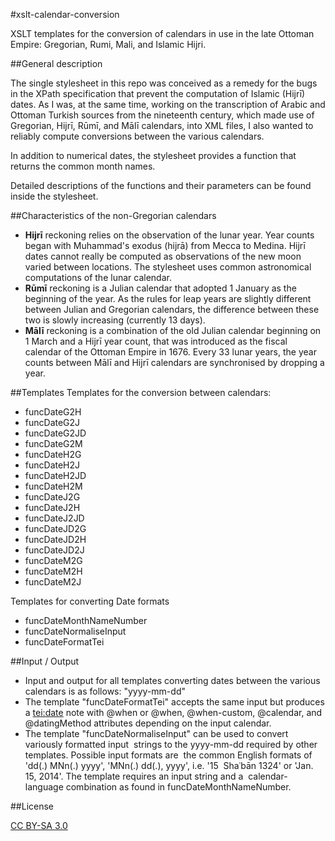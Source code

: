 #xslt-calendar-conversion


XSLT templates for the conversion of calendars in use in the late Ottoman Empire: Gregorian, Rumi, Mali, and Islamic Hijri.

##General description

The single stylesheet in this repo was conceived as a remedy for the bugs in the XPath specification that prevent the computation of Islamic (Hijrī) dates. As I was, at the same time, working on the transcription of Arabic and Ottoman Turkish sources from the nineteenth century, which made use of Gregorian, Hijrī, Rūmī, and Mālī calendars, into XML files, I also wanted to reliably compute conversions between the various calendars.

In addition to numerical dates, the stylesheet provides a function that returns the common month names.

Detailed descriptions of the functions and their parameters can be found inside the stylesheet.

##Characteristics of the non-Gregorian calendars

- **Hijrī** reckoning relies on the observation of the lunar year. Year counts began with Muhammad's exodus (hijrā) from Mecca to Medina. Hijrī dates cannot really be computed as observations of the new moon varied between locations. The stylesheet uses common astronomical computations of the lunar calendar.
- **Rūmī** reckoning is a Julian calendar that adopted 1 January as the beginning of the year. As the rules for leap years are slightly different between Julian and Gregorian calendars, the difference between these two is slowly increasing (currently 13 days).
- **Mālī** reckoning is a combination of the old Julian calendar beginning on 1 March and a Hijrī year count, that was introduced as the fiscal calendar of the Ottoman Empire in 1676. Every 33 lunar years, the year counts between Mālī and Hijrī calendars are synchronised by dropping a year.

##Templates
Templates for the conversion between calendars: 

- funcDateG2H
- funcDateG2J
- funcDateG2JD
- funcDateG2M
- funcDateH2G
- funcDateH2J
- funcDateH2JD
- funcDateH2M
- funcDateJ2G
- funcDateJ2H
- funcDateJ2JD
- funcDateJD2G
- funcDateJD2H
- funcDateJD2J
- funcDateM2G
- funcDateM2H
- funcDateM2J

Templates for converting Date formats

- funcDateMonthNameNumber
- funcDateNormaliseInput
- funcDateFormatTei

##Input / Output

- Input and output for all templates converting dates between the various calendars is as follows: "yyyy-mm-dd"
- The template "funcDateFormatTei" accepts the same input but produces a <tei:date> note with @when or @when, @when-custom, @calendar, and @datingMethod attributes depending on the input calendar.
- The template "funcDateNormaliseInput" can be used to convert variously formatted input                 strings to the yyyy-mm-dd required by other templates. Possible input formats are                 the common English formats of 'dd(.) MNn(.) yyyy', 'MNn(.) dd(.), yyyy', i.e. '15                 Shaʿbān 1324' or 'Jan. 15, 2014'. The template requires an input string and a                 calendar-language combination as found in funcDateMonthNameNumber.

##License

[CC BY-SA 3.0](http://creativecommons.org/licenses/by-sa/3.0/)

